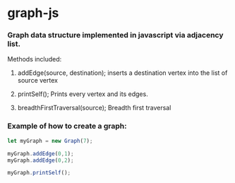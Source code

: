 # graph-js
### Graph data structure implemented in javascript via adjacency list.

Methods included:

1. addEdge(source, destination);
inserts a destination vertex into the list of source vertex

1. printSelf();
Prints every vertex and its edges.

1. breadthFirstTraversal(source);
Breadth first traversal


### Example of how to create a graph:

```javascript
let myGraph = new Graph(7);

myGraph.addEdge(0,1);
myGraph.addEdge(0,2);

myGraph.printSelf();
```